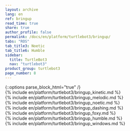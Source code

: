 ```yaml
---
layout: archive
lang: en
ref: bringup
read_time: true
share: true
author_profile: false
permalink: /docs/en/platform/turtlebot3/bringup/
tabs: "ROS"
tab_title3: Noetic
tab_title6: Humble
sidebar:
  title: TurtleBot3
  nav: "turtlebot3"
product_group: turtlebot3
page_number: 8
---
```


<div style="counter-reset: h1 3"></div>
<div style="counter-reset: h2 4"></div>
{::options parse_block_html="true" /}

<!--[dummy Header 1]>
  <h1 id="dummy">Quick Start Guide</h1>
  <h2 id="dummy">Bring Up</h2>
  <p class="dummy_content">Wake up your TurtleBot3 using the Bringup package</p>
<![end dummy Header 1]-->

<section data-id="{{ page.tab_title1 }}" class="tab_contents">
{% include en/platform/turtlebot3/bringup_kinetic.md %}
</section>

<section data-id="{{ page.tab_title2 }}" class="tab_contents">
{% include en/platform/turtlebot3/bringup_melodic.md %}
</section>

<section data-id="{{ page.tab_title3 }}" class="tab_contents">
{% include en/platform/turtlebot3/bringup_noetic.md %}
</section>

<section data-id="{{ page.tab_title4 }}" class="tab_contents">
{% include en/platform/turtlebot3/bringup_dashing.md %}
</section>

<section data-id="{{ page.tab_title5 }}" class="tab_contents">
{% include en/platform/turtlebot3/bringup_foxy.md %}
</section>

<section data-id="{{ page.tab_title6 }}" class="tab_contents">
{% include en/platform/turtlebot3/bringup_humble.md %}
</section>

<section data-id="{{ page.tab_title7 }}" class="tab_contents">
{% include en/platform/turtlebot3/bringup_windows.md %}
</section>
